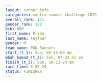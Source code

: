 ```yaml
---
layout: runner-info 
categories: mantra-summit-challenge-2019 
overall_rank: 171
gender_rank: 122
bib: 860
first_name: Prima
last_name: Teyfoer
gender: M
team_name: PGN Runners
start_(t_1): Sun, 06-15-00 am
mbah_kamad_(t_2): Sun, 07-23-31 am
finish_(t_3): Sun, 10-13-24 am
race_time: 3-58-24
status: FINISHER
---
```

